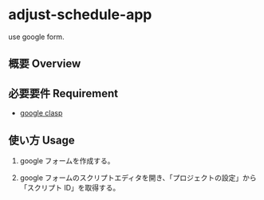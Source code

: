 # adjust-schedule-app

use google form.

## 概要 Overview

## 必要要件 Requirement

- [google clasp](https://github.com/google/clasp)

## 使い方 Usage

1. google フォームを作成する。

2. google フォームのスクリプトエディタを開き、「プロジェクトの設定」から「スクリプト ID」を取得する。
